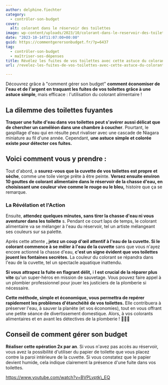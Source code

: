 ```yaml
---
author: delphine.fiechter
category:
  - contrôler-son-budget
cover:
  alt: colorant dans le réservoir des toilettes
image: wp-content/uploads/2023/10/colorant-dans-le-reservoir-des-toilettes.png
date: "2023-10-14T11:07:00+00:00"
guid: https://commentgerersonbudget.fr/?p=6437
tag:
  - contrôler-son-budget
  - maîtriser-ses-dépenses
title: Révélez les fuites de vos toilettes avec cette astuce du colorant alimentaire !
url: /revelez-les-fuites-de-vos-toilettes-avec-cette-astuce-du-colorant-alimentaire/

---
```

Découvrez grâce à "comment gérer son budget" **comment économiser de l'eau et de l'argent en traquant les fuites de vos toilettes grâce à une astuce simple**, mais efficace : l'utilisation du colorant alimentaire !

## La dilemme des toilettes fuyantes

**Traquer une fuite d'eau dans vos toilettes peut s'avérer aussi délicat que de chercher un caméléon dans une chambre à coucher**. Pourtant, le gaspillage d'eau qui en résulte peut rivaliser avec une cascade de Niagara miniature au fil d'une année. Cependant, **une astuce simple et colorée existe pour détecter ces fuites.**

## Voici comment vous y prendre :

Tout d'abord, a **ssurez-vous que la cuvette de vos toilettes est propre et sèche**, comme une toile vierge prête à être peinte. **Versez ensuite environ 10 gouttes de colorant alimentaire dans le réservoir de la chasse d'eau, en choisissant une couleur vive comme le rouge ou le bleu,** histoire que ça se remarque.

### La Révélation et l'Action

Ensuite, **attendez quelques minutes, sans tirer la chasse d'eau ni vous aventurer dans les toilette** s. Pendant ce court laps de temps, le colorant alimentaire va se mélanger à l'eau du réservoir, tel un artiste mélangeant ses couleurs sur sa palette.

Après cette attente **, jetez un coup d'œil attentif à l'eau de la cuvette. Si le colorant commence à se mêler à l'eau de la cuvette** sans que vous n'ayez encore actionné la chasse d'eau, **c'est un signe évident que vos toilettes jouent les fontaines secrètes.** La couleur du colorant se répandra dans l'eau de la cuvette, tel un spectacle aquatique inattendu.

**Si vous attrapez la fuite en flagrant délit,** i **l est crucial de la réparer plus vite** qu'un super-héros en mission de sauvetage. Vous pouvez faire appel à un plombier professionnel pour jouer les justiciers de la plomberie si nécessaire.

**Cette méthode, simple et économique, vous permettra de repérer rapidement les problèmes d'étanchéité de vos toilettes.** Elle contribuera à préserver l'eau, à sauver la planète (et vos économies), tout en vous offrant une petite séance de divertissement domestique. Alors, à vos colorants alimentaires et en avant les détectives de la plomberie ! 🚽💧🌈

## Conseil de comment gérer son budget

**Réaliser cette opération 2x par an**. Si vous n'avez pas accès au réservoir, vous avez la possibilité d'utiliser du papier de toilette que vous placez contre la paroi intérieure de la cuvette. Si vous constatez que le papier devient humide, cela indique clairement la présence d'une fuite dans vos toilettes.

https://www.youtube.com/watch?v=BVPLvptk\_EQ
